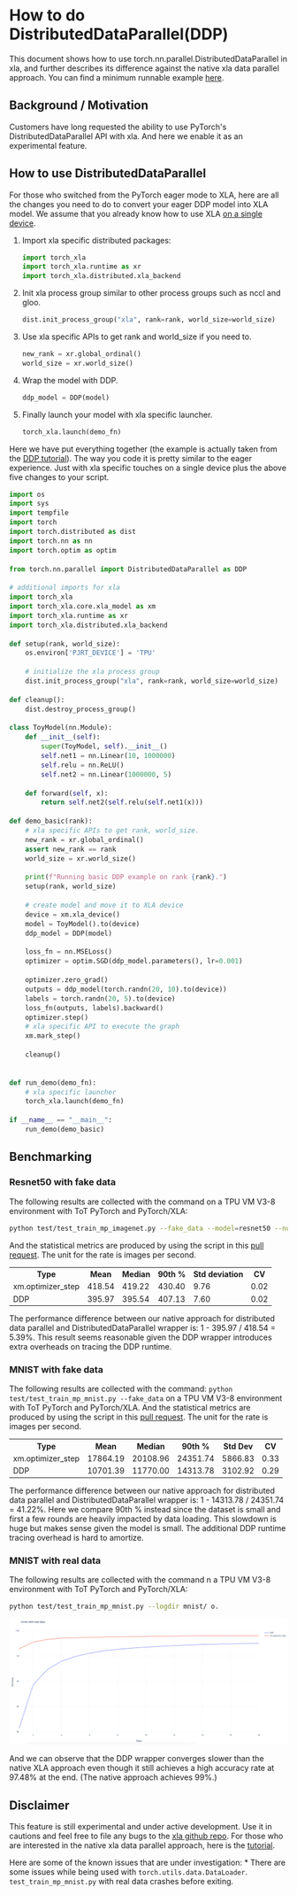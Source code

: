 # How to do DistributedDataParallel(DDP)

This document shows how to use torch.nn.parallel.DistributedDataParallel
in xla, and further describes its difference against the native xla data
parallel approach. You can find a minimum runnable example
[here](https://github.com/pytorch/xla/blob/master/examples/data_parallel/train_resnet_ddp.py).

## Background / Motivation

Customers have long requested the ability to use PyTorch's
DistributedDataParallel API with xla. And here we enable it as an
experimental feature.

## How to use DistributedDataParallel

For those who switched from the PyTorch eager mode to XLA, here are all
the changes you need to do to convert your eager DDP model into XLA
model. We assume that you already know how to use XLA [on a single
device](../API_GUIDE.md#running-on-a-single-xla-device).

1.  Import xla specific distributed packages:

    ``` python
    import torch_xla
    import torch_xla.runtime as xr
    import torch_xla.distributed.xla_backend
    ```

2.  Init xla process group similar to other process groups such as nccl
    and gloo.

    ``` python
    dist.init_process_group("xla", rank=rank, world_size=world_size)
    ```

3.  Use xla specific APIs to get rank and world_size if you need to.

    ``` python
    new_rank = xr.global_ordinal()
    world_size = xr.world_size()
    ```

4.  Wrap the model with DDP.

    ``` python
    ddp_model = DDP(model)
    ```

5.  Finally launch your model with xla specific launcher.

    ``` python
    torch_xla.launch(demo_fn)
    ```

Here we have put everything together (the example is actually taken from
the [DDP
tutorial](https://pytorch.org/tutorials/intermediate/ddp_tutorial.html)).
The way you code it is pretty similar to the eager experience. Just with
xla specific touches on a single device plus the above five changes to
your script.

``` python
import os
import sys
import tempfile
import torch
import torch.distributed as dist
import torch.nn as nn
import torch.optim as optim

from torch.nn.parallel import DistributedDataParallel as DDP

# additional imports for xla
import torch_xla
import torch_xla.core.xla_model as xm
import torch_xla.runtime as xr
import torch_xla.distributed.xla_backend

def setup(rank, world_size):
    os.environ['PJRT_DEVICE'] = 'TPU'

    # initialize the xla process group
    dist.init_process_group("xla", rank=rank, world_size=world_size)

def cleanup():
    dist.destroy_process_group()

class ToyModel(nn.Module):
    def __init__(self):
        super(ToyModel, self).__init__()
        self.net1 = nn.Linear(10, 1000000)
        self.relu = nn.ReLU()
        self.net2 = nn.Linear(1000000, 5)

    def forward(self, x):
        return self.net2(self.relu(self.net1(x)))

def demo_basic(rank):
    # xla specific APIs to get rank, world_size.
    new_rank = xr.global_ordinal()
    assert new_rank == rank
    world_size = xr.world_size()

    print(f"Running basic DDP example on rank {rank}.")
    setup(rank, world_size)

    # create model and move it to XLA device
    device = xm.xla_device()
    model = ToyModel().to(device)
    ddp_model = DDP(model)

    loss_fn = nn.MSELoss()
    optimizer = optim.SGD(ddp_model.parameters(), lr=0.001)

    optimizer.zero_grad()
    outputs = ddp_model(torch.randn(20, 10).to(device))
    labels = torch.randn(20, 5).to(device)
    loss_fn(outputs, labels).backward()
    optimizer.step()
    # xla specific API to execute the graph
    xm.mark_step()

    cleanup()


def run_demo(demo_fn):
    # xla specific launcher
    torch_xla.launch(demo_fn)

if __name__ == "__main__":
    run_demo(demo_basic)
```

## Benchmarking

### Resnet50 with fake data

The following results are collected with the command on a TPU VM V3-8
environment with ToT PyTorch and PyTorch/XLA:

``` bash
python test/test_train_mp_imagenet.py --fake_data --model=resnet50 --num_epochs=1
```

And the statistical metrics are produced by using the script in this
[pull request](https://github.com/pytorch/xla/pull/4107). The unit for
the rate is images per second.

<table>
    <tr>
        <th>Type</th>
        <th>Mean</th>
        <th>Median</th>
        <th>90th %</th>
        <th>Std deviation</th>
        <th>CV</th>
    </tr>
    <tr>
        <td>xm.optimizer_step</td>
        <td>418.54</td>
        <td>419.22</td>
        <td>430.40</td>
        <td>9.76</td>
        <td>0.02</td>
    </tr>
    <tr>
        <td>DDP</td>
        <td>395.97</td>
        <td>395.54</td>
        <td>407.13</td>
        <td>7.60</td>
        <td>0.02</td>
    </tr>
</table>

The performance difference between our native approach for distributed
data parallel and DistributedDataParallel wrapper is: 1 - 395.97 /
418.54 = 5.39%. This result seems reasonable given the DDP wrapper
introduces extra overheads on tracing the DDP runtime.

### MNIST with fake data

The following results are collected with the command:
`python test/test_train_mp_mnist.py --fake_data` on a TPU VM V3-8
environment with ToT PyTorch and PyTorch/XLA. And the statistical
metrics are produced by using the script in this [pull
request](https://github.com/pytorch/xla/pull/4107). The unit for the
rate is images per second.

<table>
    <tr>
        <th>Type</th>
        <th>Mean</th>
        <th>Median</th>
        <th>90th %</th>
        <th>Std Dev</th>
        <th>CV</th>
    </tr>
    <tr>
        <td>xm.optimizer_step</td>
        <td>17864.19</td>
        <td>20108.96</td>
        <td>24351.74</td>
        <td>5866.83</td>
        <td>0.33</td>
    </tr>
    <tr>
        <td>DDP</td>
        <td>10701.39</td>
        <td>11770.00</td>
        <td>14313.78</td>
        <td>3102.92</td>
        <td>0.29</td>
    </tr>
</table>

The performance difference between our native approach for distributed
data parallel and DistributedDataParallel wrapper is: 1 - 14313.78 /
24351.74 = 41.22%. Here we compare 90th % instead since the dataset is
small and first a few rounds are heavily impacted by data loading. This
slowdown is huge but makes sense given the model is small. The
additional DDP runtime tracing overhead is hard to amortize.

### MNIST with real data

The following results are collected with the command n a TPU VM V3-8
environment with ToT PyTorch and PyTorch/XLA:

``` bash
python test/test_train_mp_mnist.py --logdir mnist/ o.
```

![](../_static/img/ddp_md_mnist_with_real_data.png)

And we can observe that the DDP wrapper converges slower than the native
XLA approach even though it still achieves a high accuracy rate at
97.48% at the end. (The native approach achieves 99%.)

## Disclaimer

This feature is still experimental and under active development. Use it
in cautions and feel free to file any bugs to the [xla github
repo](https://github.com/pytorch/xla/). For those who are interested in
the native xla data parallel approach, here is the
[tutorial](../API_GUIDE.md#running-on-multiple-xla-devices-with-multi-processing).

Here are some of the known issues that are under investigation: \* There are some
issues while being used with `torch.utils.data.DataLoader`. `test_train_mp_mnist.py`
with real data crashes before exiting.
